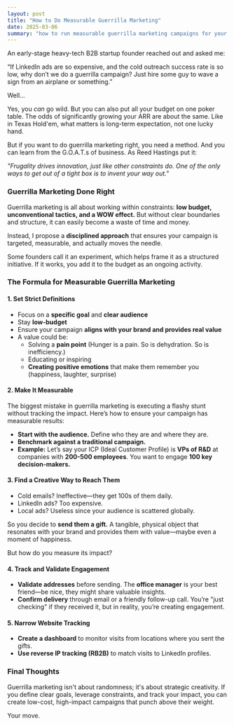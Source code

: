 ```yaml
---
layout: post
title: "How to Do Measurable Guerrilla Marketing"
date: 2025-03-06
summary: "how to run measurable guerrilla marketing campaigns for your B2B startup. Discover a structured approach to low-budget, high-impact marketing, leveraging constraints for creativity and tracking results effectively"
---
```


An early-stage heavy-tech B2B startup founder reached out and asked me:

“If LinkedIn ads are so expensive, and the cold outreach success rate is so low, why don’t we do a guerrilla campaign? Just hire some guy to wave a sign from an airplane or something.”

Well...

Yes, you *can* go wild. But you can also put all your budget on one poker table. The odds of significantly growing your ARR are about the same. Like in Texas Hold'em, what matters is long-term expectation, not one lucky hand.

But if you want to do guerrilla marketing right, you need a method. And you can learn from the G.O.A.T.s of business. As Reed Hastings put it:

 *"Frugality drives innovation, just like other constraints do. One of the only ways to get out of a tight box is to invent your way out."*

### **Guerrilla Marketing Done Right**

Guerrilla marketing is all about working within constraints: **low budget, unconventional tactics, and a WOW effect.** But without clear boundaries and structure, it can easily become a waste of time and money.

Instead, I propose a **disciplined approach** that ensures your campaign is targeted, measurable, and actually moves the needle.

Some founders call it an experiment, which helps frame it as a structured initiative. If it works, you add it to the budget as an ongoing activity.

### **The Formula for Measurable Guerrilla Marketing**

#### **1\. Set Strict Definitions**

* Focus on a **specific goal** and **clear audience**  
* Stay **low-budget**  
* Ensure your campaign **aligns with your brand and provides real value**  
* A value could be:  
  * Solving a **pain point** (Hunger is a pain. So is dehydration. So is inefficiency.)  
  * Educating or inspiring   
  * **Creating positive emotions** that make them remember you (happiness, laughter, surprise)

#### **2\. Make It Measurable**

The biggest mistake in guerrilla marketing is executing a flashy stunt without tracking the impact. Here’s how to ensure your campaign has measurable results:

* **Start with the audience.** Define who they are and where they are.  
* **Benchmark against a traditional campaign.**  
* **Example:** Let’s say your ICP (Ideal Customer Profile) is **VPs of R\&D** at companies with **200-500 employees**. You want to engage **100 key decision-makers.**

#### **3\. Find a Creative Way to Reach Them**

* Cold emails? Ineffective—they get 100s of them daily.  
* LinkedIn ads? Too expensive.  
* Local ads? Useless since your audience is scattered globally.

So you decide to **send them a gift.** A tangible, physical object that resonates with your brand and provides them with value—maybe even a moment of happiness.

But how do you measure its impact?

#### **4\. Track and Validate Engagement**

* **Validate addresses** before sending. The **office manager** is your best friend—be nice, they might share valuable insights.  
* **Confirm delivery** through email or a friendly follow-up call. You’re "just checking" if they received it, but in reality, you’re creating engagement.

#### **5\. Narrow Website Tracking**

* **Create a dashboard** to monitor visits from locations where you sent the gifts.  
* **Use reverse IP tracking (RB2B)** to match visits to LinkedIn profiles.

### **Final Thoughts**

Guerrilla marketing isn't about randomness; it's about strategic creativity. If you define clear goals, leverage constraints, and track your impact, you can create low-cost, high-impact campaigns that punch above their weight.

Your move.
